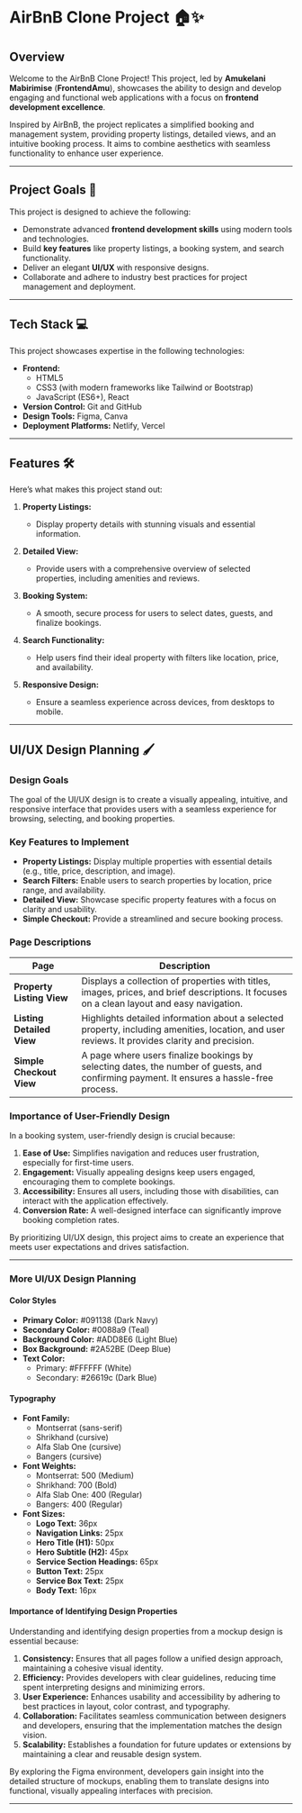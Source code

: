 # **AirBnB Clone Project 🏠✨**

## **Overview**
Welcome to the AirBnB Clone Project! This project, led by **Amukelani Mabirimise** (**FrontendAmu**), showcases the ability to design and develop engaging and functional web applications with a focus on **frontend development excellence**.

Inspired by AirBnB, the project replicates a simplified booking and management system, providing property listings, detailed views, and an intuitive booking process. It aims to combine aesthetics with seamless functionality to enhance user experience.

---

## **Project Goals 🎯**
This project is designed to achieve the following:
- Demonstrate advanced **frontend development skills** using modern tools and technologies.
- Build **key features** like property listings, a booking system, and search functionality.
- Deliver an elegant **UI/UX** with responsive designs.
- Collaborate and adhere to industry best practices for project management and deployment.

---

## **Tech Stack 💻**
This project showcases expertise in the following technologies:
- **Frontend:**
  - HTML5
  - CSS3 (with modern frameworks like Tailwind or Bootstrap)
  - JavaScript (ES6+), React
- **Version Control:** Git and GitHub
- **Design Tools:** Figma, Canva
- **Deployment Platforms:** Netlify, Vercel

---

## **Features 🛠️**
Here’s what makes this project stand out:

1. **Property Listings:**
   - Display property details with stunning visuals and essential information.

2. **Detailed View:**
   - Provide users with a comprehensive overview of selected properties, including amenities and reviews.

3. **Booking System:**
   - A smooth, secure process for users to select dates, guests, and finalize bookings.

4. **Search Functionality:**
   - Help users find their ideal property with filters like location, price, and availability.

5. **Responsive Design:**
   - Ensure a seamless experience across devices, from desktops to mobile.

---

## **UI/UX Design Planning 🖌️**
### **Design Goals**
The goal of the UI/UX design is to create a visually appealing, intuitive, and responsive interface that provides users with a seamless experience for browsing, selecting, and booking properties.

### **Key Features to Implement**
- **Property Listings:** Display multiple properties with essential details (e.g., title, price, description, and image).  
- **Search Filters:** Enable users to search properties by location, price range, and availability.  
- **Detailed View:** Showcase specific property features with a focus on clarity and usability.  
- **Simple Checkout:** Provide a streamlined and secure booking process.

### **Page Descriptions**
| **Page**                 | **Description**                                                                                                                                 |
|--------------------------|-------------------------------------------------------------------------------------------------------------------------------------------------|
| **Property Listing View** | Displays a collection of properties with titles, images, prices, and brief descriptions. It focuses on a clean layout and easy navigation.     |
| **Listing Detailed View** | Highlights detailed information about a selected property, including amenities, location, and user reviews. It provides clarity and precision. |
| **Simple Checkout View**  | A page where users finalize bookings by selecting dates, the number of guests, and confirming payment. It ensures a hassle-free process.       |

### **Importance of User-Friendly Design**
In a booking system, user-friendly design is crucial because:
1. **Ease of Use:** Simplifies navigation and reduces user frustration, especially for first-time users.  
2. **Engagement:** Visually appealing designs keep users engaged, encouraging them to complete bookings.  
3. **Accessibility:** Ensures all users, including those with disabilities, can interact with the application effectively.  
4. **Conversion Rate:** A well-designed interface can significantly improve booking completion rates.  

By prioritizing UI/UX design, this project aims to create an experience that meets user expectations and drives satisfaction.

---

### **More UI/UX Design Planning**
#### **Color Styles**
- **Primary Color:** #091138 (Dark Navy)
- **Secondary Color:** #0088a9 (Teal)
- **Background Color:** #ADD8E6 (Light Blue)
- **Box Background:** #2A52BE (Deep Blue)
- **Text Color:** 
  - Primary: #FFFFFF (White)
  - Secondary: #26619c (Dark Blue)

#### **Typography**
- **Font Family:** 
  - Montserrat (sans-serif)
  - Shrikhand (cursive)
  - Alfa Slab One (cursive)
  - Bangers (cursive)
- **Font Weights:**
  - Montserrat: 500 (Medium)
  - Shrikhand: 700 (Bold)
  - Alfa Slab One: 400 (Regular)
  - Bangers: 400 (Regular)
- **Font Sizes:** 
  - **Logo Text:** 36px
  - **Navigation Links:** 25px
  - **Hero Title (H1):** 50px
  - **Hero Subtitle (H2):** 45px
  - **Service Section Headings:** 65px
  - **Button Text:** 25px
  - **Service Box Text:** 25px
  - **Body Text:** 16px

#### **Importance of Identifying Design Properties**
Understanding and identifying design properties from a mockup design is essential because:
1. **Consistency:** Ensures that all pages follow a unified design approach, maintaining a cohesive visual identity.  
2. **Efficiency:** Provides developers with clear guidelines, reducing time spent interpreting designs and minimizing errors.  
3. **User Experience:** Enhances usability and accessibility by adhering to best practices in layout, color contrast, and typography.  
4. **Collaboration:** Facilitates seamless communication between designers and developers, ensuring that the implementation matches the design vision.  
5. **Scalability:** Establishes a foundation for future updates or extensions by maintaining a clear and reusable design system.  

By exploring the Figma environment, developers gain insight into the detailed structure of mockups, enabling them to translate designs into functional, visually appealing interfaces with precision.

---
